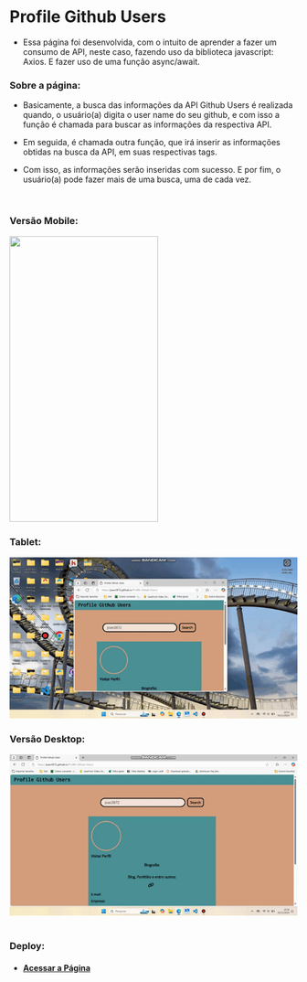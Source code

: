 # Profile Github Users

* Essa página foi desenvolvida, com o intuito de aprender a fazer um consumo de API, neste caso, fazendo uso da biblioteca javascript: Axios. E fazer uso de uma função async/await.

### Sobre a página:

* Basicamente, a busca das informações da API Github Users é realizada quando, o usuário(a) digita o user name do seu github, e com isso a função é chamada para buscar as informações da respectiva API.

* Em seguida, é chamada outra função, que irá inserir as informações obtidas na busca da API, em suas respectivas tags.

* Com isso, as informações serão inseridas com sucesso. E por fim, o usuário(a) pode fazer mais de uma busca, uma de cada vez.

<br>

### Versão Mobile:

<img src="images/mobile.gif" height="500px" width="260px" />

### Tablet:

<img src="images/tablet.gif" />

### Versão Desktop:

<img src="images/desktop.gif" />

<br>
<br>

### Deploy:

* #### <a href="https://joao3872.github.io/Profile-Github-Users/" target="_blank">Acessar a Página</a>
